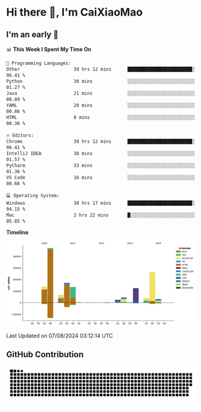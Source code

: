# Hi there 👋, I'm CaiXiaoMao

## I'm an early 🐤
<!--START_SECTION:waka-->
📊 **This Week I Spent My Time On** 

```text
💬 Programming Languages: 
Other                    39 hrs 12 mins      ████████████████████████░   96.41 % 
Python                   30 mins             ░░░░░░░░░░░░░░░░░░░░░░░░░   01.27 % 
Java                     21 mins             ░░░░░░░░░░░░░░░░░░░░░░░░░   00.89 % 
YAML                     20 mins             ░░░░░░░░░░░░░░░░░░░░░░░░░   00.86 % 
HTML                     8 mins              ░░░░░░░░░░░░░░░░░░░░░░░░░   00.36 % 

🔥 Editors: 
Chrome                   39 hrs 12 mins      ████████████████████████░   96.41 % 
IntelliJ IDEA            38 mins             ░░░░░░░░░░░░░░░░░░░░░░░░░   01.57 % 
PyCharm                  33 mins             ░░░░░░░░░░░░░░░░░░░░░░░░░   01.36 % 
VS Code                  16 mins             ░░░░░░░░░░░░░░░░░░░░░░░░░   00.66 % 

💻 Operating System: 
Windows                  38 hrs 17 mins      ████████████████████████░   94.15 % 
Mac                      2 hrs 22 mins       █░░░░░░░░░░░░░░░░░░░░░░░░   05.85 % 
```

**Timeline**

![Lines of Code chart](https://raw.githubusercontent.com/caixiaomao/caixiaomao/main/assets/bar_graph.png)


 Last Updated on 07/08/2024 03:12:14 UTC
<!--END_SECTION:waka-->

## GitHub Contribution
<picture>
  <source media="(prefers-color-scheme: dark)" srcset="/dist/snake/github-contribution-grid-snake-dark.svg" />
  <source media="(prefers-color-scheme: light)" srcset="/dist/snake/github-contribution-grid-snake.svg" />
  <img alt="github contribution grid snake animation" src="/dist/snake/github-contribution-grid-snake.svg" />
</picture>
